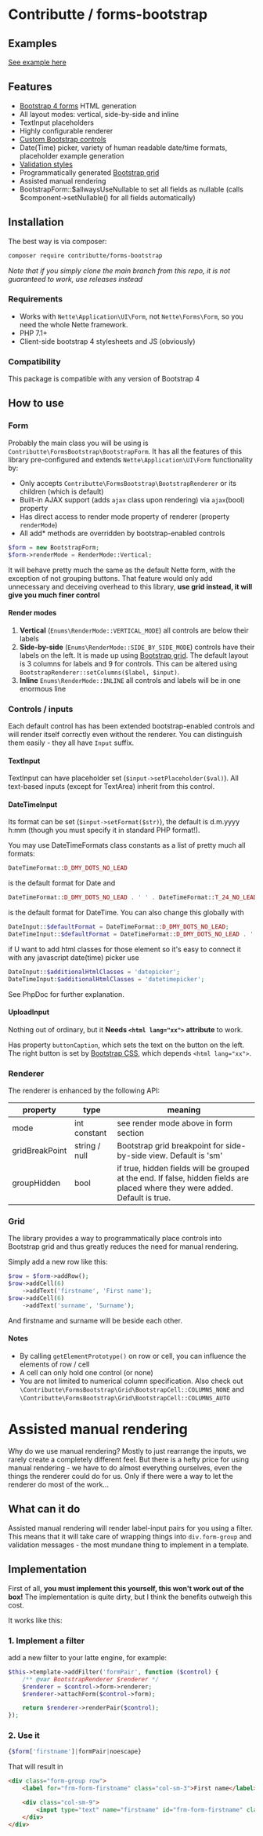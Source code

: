 # Contributte / forms-bootstrap

## Examples
[See example here](https://codepen.io/czubehead/pen/ZryJQd?editors=1000)

## Features
- [Bootstrap 4 forms](http://getbootstrap.com/docs/4.0/components/forms/) HTML generation
- All layout modes: vertical, side-by-side and inline
- TextInput placeholders
- Highly configurable renderer
- [Custom Bootstrap controls](http://getbootstrap.com/docs/4.0/components/forms/#custom-forms)
- Date(Time) picker, variety of human readable date/time formats, placeholder example generation
- [Validation styles](http://getbootstrap.com/docs/4.0/components/forms/#server-side)
- Programmatically generated [Bootstrap grid](https://getbootstrap.com/docs/4.1/layout/grid/)
- Assisted manual rendering
- BootstrapForm::$allwaysUseNullable to set all fields as nullable (calls $component->setNullable() for all fields automatically)
 
## Installation

The best way is via composer:

```bash
composer require contributte/forms-bootstrap
```

*Note that if you simply clone the main branch from this repo, it is not guaranteed to work, use releases instead*

### Requirements

- Works with `Nette\Application\UI\Form`, not `Nette\Forms\Form`, so you need the
  whole Nette framework.
- PHP 7.1+
- Client-side bootstrap 4 stylesheets and JS (obviously)

### Compatibility

This package is compatible with any version of Bootstrap 4 

## How to use

### Form

Probably the main class you will be using is `Contributte\FormsBootstrap\BootstrapForm`.
It has all the features of this library pre-configured and extends 
`Nette\Application\UI\Form` functionality by:
 - Only accepts `Contributte\FormsBootstrap\BootstrapRenderer` or its children (which is default)
 - Built-in AJAX support (adds `ajax` class upon rendering) via `ajax`(bool) property
 - Has direct access to render mode property of renderer (property `renderMode`)
 - All add* methods are overridden by bootstrap-enabled controls

```php
$form = new BootstrapForm;
$form->renderMode = RenderMode::Vertical;		
```

It will behave pretty much the same as the default Nette form, with the exception of not grouping buttons. 
That feature would only add unnecessary and deceiving overhead to this library,
**use grid instead, it will give you much finer control**

#### Render modes
 1. **Vertical** (`Enums\RenderMode::VERTICAL_MODE`) all controls are below their labels
 2. **Side-by-side** (`Enums\RenderMode::SIDE_BY_SIDE_MODE`) controls have their labels
 on the left. It is made up using [Bootstrap grid](http://v4-alpha.getbootstrap.com/layout/grid/).
 The default layout is 3 columns for labels and 9 for controls. This can be altered
 using `BootstrapRenderer::setColumns($label, $input)`.
 3. **Inline** `Enums\RenderMode::INLINE` all controls and labels will be in one
 enormous line

### Controls / inputs

Each default control has has been extended bootstrap-enabled controls and
will render itself correctly even without the renderer. You can distinguish
them easily - they all have `Input` suffix.

#### TextInput

TextInput can have placeholder set (`$input->setPlaceholder($val)`). All text-based
inputs (except for TextArea) inherit from this control.

#### DateTimeInput

Its format can be set (`$input->setFormat($str)`), the default is d.m.yyyy h:mm
(though you must specify it in standard PHP format!).

You may use DateTimeFormats class constants as a list of pretty much all formats:
```php
DateTimeFormat::D_DMY_DOTS_NO_LEAD
```
is the default format for Date and
```php
DateTimeFormat::D_DMY_DOTS_NO_LEAD . ' ' . DateTimeFormat::T_24_NO_LEAD
```
is the default format for DateTime. You can also change this globally with 
```php
DateInput::$defaultFormat = DateTimeFormat::D_DMY_DOTS_NO_LEAD;
DateTimeInput::$defaultFormat = DateTimeFormat::D_DMY_DOTS_NO_LEAD . ' ' . DateTimeFormat::T_24_NO_LEAD;
```

if U want to add html classes for those element so it's easy to connect it with any javascript date(time) picker use
```php
DateInput::$additionalHtmlClasses = 'datepicker';
DateTimeInput:$additionalHtmlClasses = 'datetimepicker';
```

See PhpDoc for further explanation.

#### UploadInput

Nothing out of ordinary, but it **Needs `<html lang="xx">` attribute** to work.

Has property `buttonCaption`, which sets the text on the button on the left. 
The right button is set by [Bootstrap CSS](http://getbootstrap.com/docs/4.0/components/forms/#file-browser), which depends `<html lang="xx">`.

### Renderer

The renderer is enhanced by the following API:

|property|type|meaning|
|----|---|-----|
|mode|int constant|see render mode above in form section|
|gridBreakPoint|string / null|Bootstrap grid breakpoint for side-by-side view. Default is 'sm'|
|groupHidden| bool| if true, hidden fields will be grouped at the end. If false, hidden fields are placed where they were added. Default is true.|

### Grid

The library provides a way to programmatically place controls into Bootstrap grid and thus
greatly reduces the need for manual rendering.

Simply add a new row like this:
```php
$row = $form->addRow();
$row->addCell(6)
	->addText('firstname', 'First name');
$row->addCell(6)
	->addText('surname', 'Surname');
```

And firstname and surname will be beside each other.

#### Notes

- By calling `getElementPrototype()` on row or cell, you can influence the elements of row / cell
- A cell can only hold one control (or none)
- You are not limited to numerical column specification. 
Also check out `\Contributte\FormsBootstrap\Grid\BootstrapCell::COLUMNS_NONE` 
and `\Contributte\FormsBootstrap\Grid\BootstrapCell::COLUMNS_AUTO`

# Assisted manual rendering

Why do we use manual rendering? Mostly to just rearrange the inputs, we rarely
create a completely different feel.
But there is a hefty price for using manual rendering - we have to do almost everything
ourselves, even the things the renderer could do for us. Only if there were a way to
let the renderer do most of the work...

## What can it do

Assisted manual rendering will render label-input pairs for you using a filter. 
This means that it will take care of wrapping things into `div.form-group` and validation 
messages - the most mundane thing to implement in a template. 

## Implementation

First of all, **you must implement this yourself, this won't work out of the box!**
The implementation is quite dirty, but I think the benefits outweigh this cost.

It works like this: 
### 1. Implement a filter
add a new filter to your latte engine, for example:
```php
$this->template->addFilter('formPair', function ($control) {
	/** @var BootstrapRenderer $renderer */
	$renderer = $control->form->renderer;
	$renderer->attachForm($control->form);

	return $renderer->renderPair($control);
});
```
### 2. Use it
```php
{$form['firstname']|formPair|noescape}
```

That will result in
```html
<div class="form-group row">
    <label for="frm-form-firstname" class="col-sm-3">First name</label>

    <div class="col-sm-9">
        <input type="text" name="firstname" id="frm-form-firstname" class="form-control">
    </div>
</div>
```
